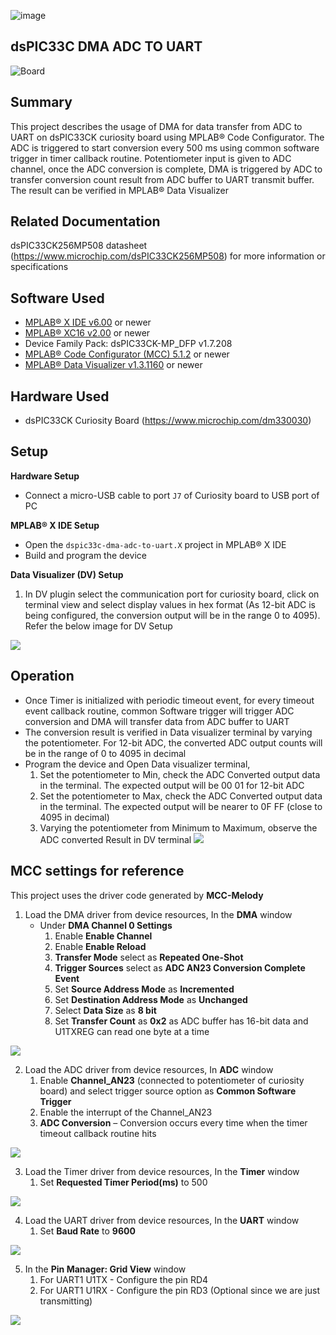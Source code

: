 ![image](images/microchip.jpg) 

## dsPIC33C DMA ADC TO UART

![Board](images/board.jpg)

## Summary

This project describes the usage of DMA for data transfer from ADC to UART on dsPIC33CK curiosity board using MPLAB® Code Configurator. 
The ADC is triggered to start conversion every 500 ms using common software trigger in timer callback routine. Potentiometer input is given to ADC channel, once the ADC conversion is complete, DMA is triggered by ADC to transfer conversion count result 
from ADC buffer to UART transmit buffer. The result can be verified in MPLAB® Data Visualizer 

## Related Documentation

dsPIC33CK256MP508 datasheet (https://www.microchip.com/dsPIC33CK256MP508) for more information or specifications

## Software Used 

- [MPLAB® X IDE v6.00](https://www.microchip.com/mplabx) or newer
- [MPLAB® XC16 v2.00](https://www.microchip.com/xc16) or newer
- Device Family Pack: dsPIC33CK-MP_DFP v1.7.208
- [MPLAB® Code Configurator (MCC) 5.1.2](https://www.microchip.com/mcc) or newer
- [MPLAB® Data Visualizer v1.3.1160](https://www.microchip.com/mplabdatavisualizer) or newer

## Hardware Used

- dsPIC33CK Curiosity Board (https://www.microchip.com/dm330030)

## Setup

**Hardware Setup**

- Connect a micro-USB cable to port `J7` of Curiosity board to USB port of PC

**MPLAB® X IDE Setup**

- Open the `dspic33c-dma-adc-to-uart.X` project in MPLAB® X IDE
- Build and program the device

**Data Visualizer (DV) Setup**

1. In DV plugin select the communication port for curiosity board, click on terminal view and select display values in hex format (As 12-bit ADC is being configured, the conversion output will be in the range 0 to 4095). Refer the below image for DV Setup

![](images/DV-setup.png)

## Operation

- Once Timer is initialized with periodic timeout event, for every timeout event callback routine, common Software trigger will trigger ADC conversion and DMA will transfer data from ADC buffer to UART
- The conversion result is verified in Data visualizer terminal by varying the potentiometer. For 12-bit ADC, the converted ADC output counts will be in the range of 0 to 4095 in decimal
- Program the device and Open Data visualizer terminal, 
   1. Set the potentiometer to Min, check the ADC Converted output data in the terminal. The expected output will be 00 01 for 12-bit ADC
   2. Set the potentiometer to Max, check the ADC Converted output data in the terminal. The expected output will be nearer to 0F FF (close to 4095 in decimal)
   3. Varying the potentiometer from Minimum to Maximum, observe the ADC converted Result in DV terminal
![](images/ADC_Output.JPG)

## MCC settings for reference

This project uses the driver code generated by **MCC-Melody**

1. Load the DMA driver from device resources, In the **DMA** window
   - Under **DMA Channel 0 Settings**
     1. Enable **Enable Channel**
	  2. Enable **Enable Reload**
	  3. **Transfer Mode** select as **Repeated One-Shot**
	  4. **Trigger Sources** select as **ADC AN23 Conversion Complete Event**
	  5. Set **Source Address Mode** as **Incremented**
	  6. Set **Destination Address Mode** as **Unchanged**
	  7. Select **Data Size** as **8 bit**
	  8. Set **Transfer Count** as **0x2** as ADC buffer has 16-bit data and U1TXREG can read one byte at a time

![](images/Configure_DMA.png)

2. Load the ADC driver from device resources, In **ADC** window
   1. Enable **Channel_AN23** (connected to potentiometer of curiosity board) and select trigger source option as **Common Software Trigger**
   2. Enable the interrupt of the Channel_AN23
   3. **ADC Conversion** – Conversion occurs every time when the timer timeout callback routine hits
   
![](images/Configure_ADC.JPG)

3. Load the Timer driver from device resources, In the **Timer** window
   1. Set **Requested Timer Period(ms)** to 500

![](images/configure_timer.png)

4. Load the UART driver from device resources, In the **UART** window
   1. Set **Baud Rate** to **9600** 
   
![](images/configure-uart.png)

5. In the **Pin Manager: Grid View** window
   1. For UART1 U1TX - Configure the pin RD4
   2. For UART1 U1RX - Configure the pin RD3 (Optional since we are just transmitting)

![](images/pin-manager-gridview-configure.png)

